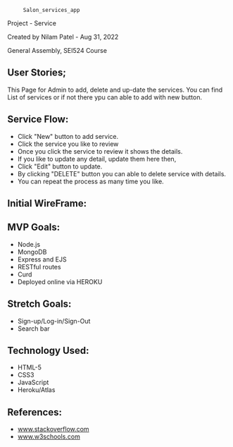          Salon_services_app

Project - Service

Created by Nilam Patel - Aug 31, 2022

General Assembly, SEI524 Course

## User Stories;

This Page for Admin to add, delete and up-date the services.
You can find List of services or if not there ypu can able to add with new button.

## Service Flow:

- Click "New" button to add service.
- Click the service you like to review
- Once you click the service to review it shows the details.
- If you like to update any detail, update them here then,
- Click "Edit" button to update.
- By clicking "DELETE" button you can able to delete service with details.
- You can repeat the process as many time you like.

## Initial WireFrame:

## MVP Goals:

- Node.js
- MongoDB
- Express and EJS
- RESTful routes
- Curd
- Deployed online via HEROKU

## Stretch Goals:

- Sign-up/Log-in/Sign-Out
- Search bar

## Technology Used:

- HTML-5
- CSS3
- JavaScript
- Heroku/Atlas

## References:

- www.stackoverflow.com
- www.w3schools.com
